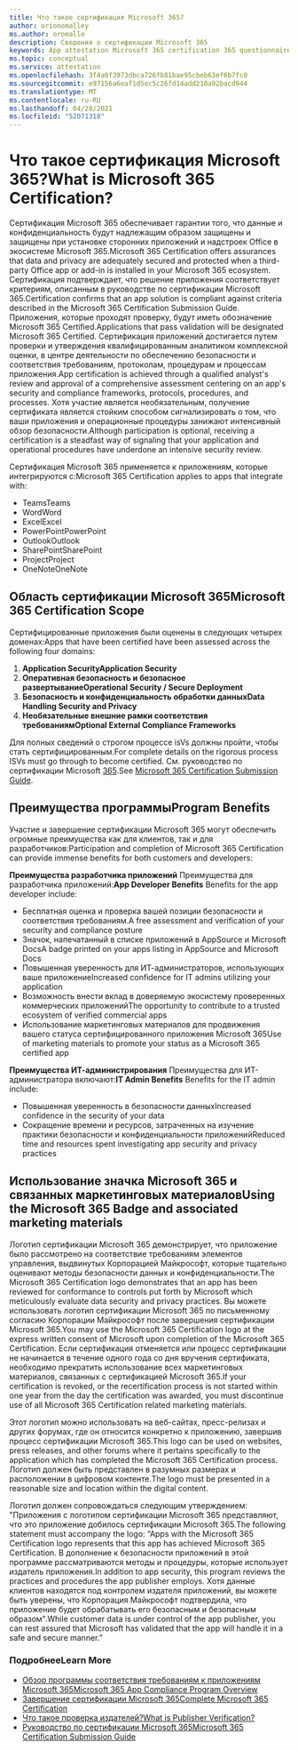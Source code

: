 ```yaml
---
title: Что такое сертификация Microsoft 365?
author: orionomalley
ms.author: oromalle
description: Сведения о сертификации Microsoft 365
keywords: App attestation Microsoft 365 certification 365 questionnaire appSource
ms.topic: conceptual
ms.service: attestation
ms.openlocfilehash: 3f4a0f3973dbca726fb81bae95cbeb63ef6b7fc0
ms.sourcegitcommit: e97156a6eaf1d5ec5c26fd14add210a92bacd944
ms.translationtype: MT
ms.contentlocale: ru-RU
ms.lasthandoff: 04/28/2021
ms.locfileid: "52071318"
---
```

# <a name="what-is-microsoft-365-certification"></a><span data-ttu-id="0be8f-104">Что такое сертификация Microsoft 365?</span><span class="sxs-lookup"><span data-stu-id="0be8f-104">What is Microsoft 365 Certification?</span></span>

<span data-ttu-id="0be8f-105">Сертификация Microsoft 365 обеспечивает гарантии того, что данные и конфиденциальность будут надлежащим образом защищены и защищены при установке сторонних приложений и надстроек Office в экосистеме Microsoft 365.</span><span class="sxs-lookup"><span data-stu-id="0be8f-105">Microsoft 365 Certification offers assurances that data and privacy are adequately secured and protected when a third-party Office app or add-in is installed in your Microsoft 365 ecosystem.</span></span> <span data-ttu-id="0be8f-106">Сертификация подтверждает, что решение приложения соответствует критериям, описанным в руководстве по сертификации Microsoft 365.</span><span class="sxs-lookup"><span data-stu-id="0be8f-106">Certification confirms that an app solution is compliant against criteria described in the Microsoft 365 Certification Submission Guide.</span></span> <span data-ttu-id="0be8f-107">Приложения, которые проходят проверку, будут иметь обозначение Microsoft 365 Certified.</span><span class="sxs-lookup"><span data-stu-id="0be8f-107">Applications that pass validation will be designated Microsoft 365 Certified.</span></span>
<span data-ttu-id="0be8f-108">Сертификация приложений достигается путем проверки и утверждения квалифицированным аналитиком комплексной оценки, в центре деятельности по обеспечению безопасности и соответствия требованиям, протоколам, процедурам и процессам приложения.</span><span class="sxs-lookup"><span data-stu-id="0be8f-108">App certification is achieved through a qualified analyst's review and approval of a comprehensive assessment centering on an app's security and compliance frameworks, protocols, procedures, and processes.</span></span> <span data-ttu-id="0be8f-109">Хотя участие является необязательным, получение сертификата является стойким способом сигнализировать о том, что ваши приложения и операционные процедуры занижают интенсивный обзор безопасности.</span><span class="sxs-lookup"><span data-stu-id="0be8f-109">Although participation is optional, receiving a certification is a steadfast way of signaling that your application and operational procedures have underdone an intensive security review.</span></span>

<span data-ttu-id="0be8f-110">Сертификация Microsoft 365 применяется к приложениям, которые интегрируются с:</span><span class="sxs-lookup"><span data-stu-id="0be8f-110">Microsoft 365 Certification applies to apps that integrate with:</span></span>
- <span data-ttu-id="0be8f-111">Teams</span><span class="sxs-lookup"><span data-stu-id="0be8f-111">Teams</span></span>
- <span data-ttu-id="0be8f-112">Word</span><span class="sxs-lookup"><span data-stu-id="0be8f-112">Word</span></span>
- <span data-ttu-id="0be8f-113">Excel</span><span class="sxs-lookup"><span data-stu-id="0be8f-113">Excel</span></span>
- <span data-ttu-id="0be8f-114">PowerPoint</span><span class="sxs-lookup"><span data-stu-id="0be8f-114">PowerPoint</span></span>
- <span data-ttu-id="0be8f-115">Outlook</span><span class="sxs-lookup"><span data-stu-id="0be8f-115">Outlook</span></span>
- <span data-ttu-id="0be8f-116">SharePoint</span><span class="sxs-lookup"><span data-stu-id="0be8f-116">SharePoint</span></span>
- <span data-ttu-id="0be8f-117">Project</span><span class="sxs-lookup"><span data-stu-id="0be8f-117">Project</span></span>
- <span data-ttu-id="0be8f-118">OneNote</span><span class="sxs-lookup"><span data-stu-id="0be8f-118">OneNote</span></span>

## <a name="microsoft-365-certification-scope"></a><span data-ttu-id="0be8f-119">Область сертификации Microsoft 365</span><span class="sxs-lookup"><span data-stu-id="0be8f-119">Microsoft 365 Certification Scope</span></span>

<span data-ttu-id="0be8f-120">Сертифицированные приложения были оценены в следующих четырех доменах:</span><span class="sxs-lookup"><span data-stu-id="0be8f-120">Apps that have been certified have been assessed across the following four domains:</span></span>
1.  <span data-ttu-id="0be8f-121">**Application Security**</span><span class="sxs-lookup"><span data-stu-id="0be8f-121">**Application Security**</span></span>
1.  <span data-ttu-id="0be8f-122">**Оперативная безопасность и безопасное развертывание**</span><span class="sxs-lookup"><span data-stu-id="0be8f-122">**Operational Security / Secure Deployment**</span></span>
1.  <span data-ttu-id="0be8f-123">**Безопасность и конфиденциальность обработки данных**</span><span class="sxs-lookup"><span data-stu-id="0be8f-123">**Data Handling Security and Privacy**</span></span>
1.  <span data-ttu-id="0be8f-124">**Необязательные внешние рамки соответствия требованиям**</span><span class="sxs-lookup"><span data-stu-id="0be8f-124">**Optional External Compliance Frameworks**</span></span>

<span data-ttu-id="0be8f-125">Для полных сведений о строгом процессе isVs должны пройти, чтобы стать сертифицированным.</span><span class="sxs-lookup"><span data-stu-id="0be8f-125">For complete details on the rigorous process ISVs must go through to become certified.</span></span> <span data-ttu-id="0be8f-126">См. руководство по сертификации Microsoft [365](https://docs.microsoft.com/microsoft-365-app-certification/docs/certification-submission-guide).</span><span class="sxs-lookup"><span data-stu-id="0be8f-126">See [Microsoft 365 Certification Submission Guide](https://docs.microsoft.com/microsoft-365-app-certification/docs/certification-submission-guide).</span></span>

## <a name="program-benefits"></a><span data-ttu-id="0be8f-127">Преимущества программы</span><span class="sxs-lookup"><span data-stu-id="0be8f-127">Program Benefits</span></span>
<span data-ttu-id="0be8f-128">Участие и завершение сертификации Microsoft 365 могут обеспечить огромные преимущества как для клиентов, так и для разработчиков:</span><span class="sxs-lookup"><span data-stu-id="0be8f-128">Participation and completion of Microsoft 365 Certification can provide immense benefits for both customers and developers:</span></span>

<span data-ttu-id="0be8f-129">**Преимущества разработчика приложений** Преимущества для разработчика приложений:</span><span class="sxs-lookup"><span data-stu-id="0be8f-129">**App Developer Benefits** Benefits for the app developer include:</span></span> 
-   <span data-ttu-id="0be8f-130">Бесплатная оценка и проверка вашей позиции безопасности и соответствия требованиям.</span><span class="sxs-lookup"><span data-stu-id="0be8f-130">A free assessment and verification of your security and compliance posture</span></span>
-   <span data-ttu-id="0be8f-131">Значок, напечатанный в списке приложений в AppSource и Microsoft Docs</span><span class="sxs-lookup"><span data-stu-id="0be8f-131">A badge printed on your apps listing in AppSource and Microsoft Docs</span></span>
-   <span data-ttu-id="0be8f-132">Повышенная уверенность для ИТ-администраторов, использующих ваше приложение</span><span class="sxs-lookup"><span data-stu-id="0be8f-132">Increased confidence for IT admins utilizing your application</span></span>
-   <span data-ttu-id="0be8f-133">Возможность внести вклад в доверяемую экосистему проверенных коммерческих приложений</span><span class="sxs-lookup"><span data-stu-id="0be8f-133">The opportunity to contribute to a trusted ecosystem of verified commercial apps</span></span>
- <span data-ttu-id="0be8f-134">Использование маркетинговых материалов для продвижения вашего статуса сертифицированного приложения Microsoft 365</span><span class="sxs-lookup"><span data-stu-id="0be8f-134">Use of marketing materials to promote your status as a Microsoft 365 certified app</span></span>

<span data-ttu-id="0be8f-135">**Преимущества ИТ-администрирования** Преимущества для ИТ-администратора включают:</span><span class="sxs-lookup"><span data-stu-id="0be8f-135">**IT Admin Benefits** Benefits for the IT admin include:</span></span>
-   <span data-ttu-id="0be8f-136">Повышенная уверенность в безопасности данных</span><span class="sxs-lookup"><span data-stu-id="0be8f-136">Increased confidence in the security of your data</span></span>
-   <span data-ttu-id="0be8f-137">Сокращение времени и ресурсов, затраченных на изучение практики безопасности и конфиденциальности приложений</span><span class="sxs-lookup"><span data-stu-id="0be8f-137">Reduced time and resources spent investigating app security and privacy practices</span></span>

## <a name="using-the-microsoft-365-badge-and-associated-marketing-materials"></a><span data-ttu-id="0be8f-138">Использование значка Microsoft 365 и связанных маркетинговых материалов</span><span class="sxs-lookup"><span data-stu-id="0be8f-138">Using the Microsoft 365 Badge and associated marketing materials</span></span>
<span data-ttu-id="0be8f-139">Логотип сертификации Microsoft 365 демонстрирует, что приложение было рассмотрено на соответствие требованиям элементов управления, выдвинутых Корпорацией Майкрософт, которые тщательно оценивают методы безопасности данных и конфиденциальности.</span><span class="sxs-lookup"><span data-stu-id="0be8f-139">The Microsoft 365 Certification logo demonstrates that an app has been reviewed for conformance to controls put forth by Microsoft which meticulously evaluate data security and privacy practices.</span></span> <span data-ttu-id="0be8f-140">Вы можете использовать логотип сертификации Microsoft 365 по письменному согласию Корпорации Майкрософт после завершения сертификации Microsoft 365.</span><span class="sxs-lookup"><span data-stu-id="0be8f-140">You may use the Microsoft 365 Certification logo at the express written consent of Microsoft upon completion of the Microsoft 365 Certification.</span></span> <span data-ttu-id="0be8f-141">Если сертификация отменяется или процесс сертификации не начинается в течение одного года со дня вручения сертификата, необходимо прекратить использование всех маркетинговых материалов, связанных с сертификацией Microsoft 365.</span><span class="sxs-lookup"><span data-stu-id="0be8f-141">If your certification is revoked, or the recertification process is not started within one year from the day the certification was awarded, you must discontinue use of all Microsoft 365 Certification related marketing materials.</span></span> 

<span data-ttu-id="0be8f-142">Этот логотип можно использовать на веб-сайтах, пресс-релизах и других форумах, где он относится конкретно к приложению, завершив процесс сертификации Microsoft 365.</span><span class="sxs-lookup"><span data-stu-id="0be8f-142">This logo can be used on websites, press releases, and other forums where it pertains specifically to the application which has completed the Microsoft 365 Certification process.</span></span> <span data-ttu-id="0be8f-143">Логотип должен быть представлен в разумных размерах и расположении в цифровом контенте.</span><span class="sxs-lookup"><span data-stu-id="0be8f-143">The logo must be presented in a reasonable size and location within the digital content.</span></span> 

<span data-ttu-id="0be8f-144">Логотип должен сопровождаться следующим утверждением: "Приложения с логотипом сертификации Microsoft 365 представляют, что это приложение добилось сертификации Microsoft 365.</span><span class="sxs-lookup"><span data-stu-id="0be8f-144">The following statement must accompany the logo: “Apps with the Microsoft 365 Certification logo represents that this app has achieved Microsoft 365 Certification.</span></span> <span data-ttu-id="0be8f-145">В дополнение к безопасности приложений в этой программе рассматриваются методы и процедуры, которые использует издатель приложения.</span><span class="sxs-lookup"><span data-stu-id="0be8f-145">In addition to app security, this program reviews the practices and procedures the app publisher employs.</span></span> <span data-ttu-id="0be8f-146">Хотя данные клиентов находятся под контролем издателя приложений, вы можете быть уверены, что Корпорация Майкрософт подтвердила, что приложение будет обрабатывать его безопасным и безопасным образом".</span><span class="sxs-lookup"><span data-stu-id="0be8f-146">While customer data is under control of the app publisher, you can rest assured that Microsoft has validated that the app will handle it in a safe and secure manner.”</span></span>


### <a name="learn-more"></a><span data-ttu-id="0be8f-147">Подробнее</span><span class="sxs-lookup"><span data-stu-id="0be8f-147">Learn More</span></span>
* [<span data-ttu-id="0be8f-148">Обзор программы соответствия требованиям к приложениям Microsoft 365</span><span class="sxs-lookup"><span data-stu-id="0be8f-148">Microsoft 365 App Compliance Program Overview</span></span>](~/overview.md)  
* [<span data-ttu-id="0be8f-149">Завершение сертификации Microsoft 365</span><span class="sxs-lookup"><span data-stu-id="0be8f-149">Complete Microsoft 365 Certification</span></span>](~/docs/certification.md)  
* [<span data-ttu-id="0be8f-150">Что такое проверка издателей?</span><span class="sxs-lookup"><span data-stu-id="0be8f-150">What is Publisher Verification?</span></span>](https://docs.microsoft.com/azure/active-directory/develop/publisher-verification-overview)
* [<span data-ttu-id="0be8f-151">Руководство по сертификации Microsoft 365</span><span class="sxs-lookup"><span data-stu-id="0be8f-151">Microsoft 365 Certification Submission Guide</span></span>](~/docs/certification-submission-guide.md)


